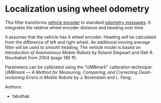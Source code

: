 # Localization using wheel odometry
This filter transforms [vehicle encoder](https://github.com/tum-phoenix/drive_ros_msgs/blob/master/msg/VehicleEncoder.msg) to standard [odometry messages](http://docs.ros.org/api/nav_msgs/html/msg/Odometry.html). It integrates the relative wheel encoder distance and heading over time.

It assumes that the vehicle has 4 wheel encoder. Heading will be calculated from the difference of left and right wheel. An additional moving average filter will be used to smooth heading. The vehicle model is based on *Introduction of Autonomous Mobile Robots* by Roland Siegwart and Illah R. Nourbaksh from 2004 (page 186 ff).

Parameters can be calibrated using the "UMBmark" calibration technique: *UMBmark — A Method for Measuring, Comparing, and Correcting Dead-reckoning Errors in Mobile Robots* by J. Borenstein and L. Feng.


Authors:
* fabolhak
